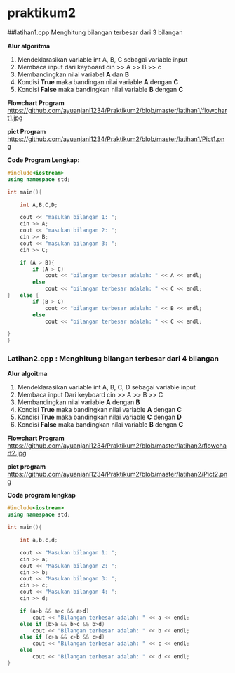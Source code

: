 # praktikum2

##latihan1.cpp Menghitung bilangan terbesar dari 3 bilangan 

**Alur algoritma** 
1. Mendeklarasikan variable int A, B, C sebagai variable input
2. Membaca input dari keyboard cin >> A >> B >> c
3. Membandingkan nilai variabel **A** dan **B** 
4. Kondisi **True** maka bandingan nilai variable **A** dengan **C**
5. Kondisi **False** maka bandingkan nilai variable **B** dengan **C** 

**Flowchart Program**
https://github.com/ayuanjani1234/Praktikum2/blob/master/latihan1/flowchart1.jpg

**pict Program**
https://github.com/ayuanjani1234/Praktikum2/blob/master/latihan1/Pict1.png

**Code Program Lengkap:**
```C++
#include<iostream>
using namespace std;

int main(){

    int A,B,C,D;

    cout << "masukan bilangan 1: ";
    cin >> A;
    cout << "masukan bilangan 2: ";
    cin >> B;
    cout << "masukan bilangan 3: ";
    cin >> C;

    if (A > B){
        if (A > C)
            cout << "bilangan terbesar adalah: " << A << endl;
        else
            cout << "bilangan terbesar adalah: " << C << endl;
}   else {
        if (B > C)
            cout << "bilangan terbesar adalah: " << B << endl;
        else
            cout << "bilangan terbesar adalah: " << C << endl;

}
}
```

### Latihan2.cpp : Menghitung bilangan terbesar dari 4 bilangan

**Alur algoitma**
1. Mendeklarasikan variable int A, B, C, D sebagai variable input
2. Membaca input Dari keyboard cin >> A >> B >> C 
3. Membandingkan nilai variable **A** dengan **B**
4. Kondisi **True** maka bandingkan nilai variable **A** dengan **C**
5. Kondisi **True** maka bandingkan nilai variable **C** dengan **D**
6. Kondisi **False** maka bandingkan nilai variable **B** dengan **C**

**Flowchart Program**
https://github.com/ayuanjani1234/Praktikum2/blob/master/latihan2/flowchart2.jpg

**pict program**
https://github.com/ayuanjani1234/Praktikum2/blob/master/latihan2/Pict2.png

**Code program lengkap**
```C++
#include<iostream>
using namespace std;

int main(){

    int a,b,c,d;

    cout << "Masukan bilangan 1: ";
    cin >> a;
    cout << "Masukan bilangan 2: ";
    cin >> b;
    cout << "Masukan bilangan 3: ";
    cin >> c;
    cout << "Masukan bilangan 4: ";
    cin >> d;

    if (a>b && a>c && a>d)
        cout << "Bilangan terbesar adalah: " << a << endl;
    else if (b>a && b>c && b>d)
        cout << "Bilangan terbesar adalah: " << b << endl;
    else if (c>a && c>b && c>d)
        cout << "Bilangan terbesar adalah: " << c << endl;
    else
        cout << "Bilangan terbesar adalah: " << d << endl;
}
```
